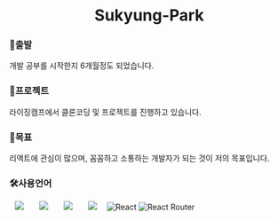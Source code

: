 
<h1 align="center"> Sukyung-Park</h1>

<h3>🚚출발</h3>
개발 공부를 시작한지 6개월정도 되었습니다.

<h3>🚀프로젝트</h3>
라이징캠프에서 클론코딩 및 프로젝트를 진행하고 있습니다.

<h3>🤗목표</h3>
리액트에 관심이 많으며, 꼼꼼하고 소통하는 개발자가 되는 것이 저의 목표입니다.

<h3>🛠사용언어</h3>
<div>

<img src="https://img.shields.io/badge/Java-007396?style=flat&logo=Java&logoColor=white" style="height : auto; margin-left : 10px; margin-right : 10px;"/></a>&nbsp;
<img src="https://img.shields.io/badge/HTML5-E34F26?style=flat&logo=HTML5&logoColor=white" style="height : auto; margin-left : 10px; margin-right : 10px;"/></a>&nbsp;
<img src="https://img.shields.io/badge/CSS3-1572B6?style=flat&logo=CSS3&logoColor=white" style="height : auto; margin-left : 10px; margin-right : 10px;"/></a>&nbsp;
<img src="https://img.shields.io/badge/JavaScript-F7DF1E?style=flat&logo=JavaScript&logoColor=white" style="height : auto; margin-left : 10px; margin-right : 10px;"/></a>&nbsp;
![React](https://img.shields.io/badge/react-%2320232a.svg?style=flat&logo=react&logoColor=%2361DAFB) 
![React Router](https://img.shields.io/badge/React_Router-CA4245?style=flat&logo=react-router&logoColor=white) 
</div>

